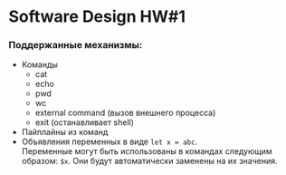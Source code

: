 # Software Design HW#1

### Поддержанные механизмы:
* Команды
  * cat
  * echo
  * pwd
  * wc
  * external command (вызов внешнего процесса)
  * exit (останавливает shell)
* Пайплайны из команд
* Объявления переменных в виде `let x = abc`.  
  Переменные могут быть использованы в командах следующим образом: `$x`.
  Они будут автоматически заменены на их значения.